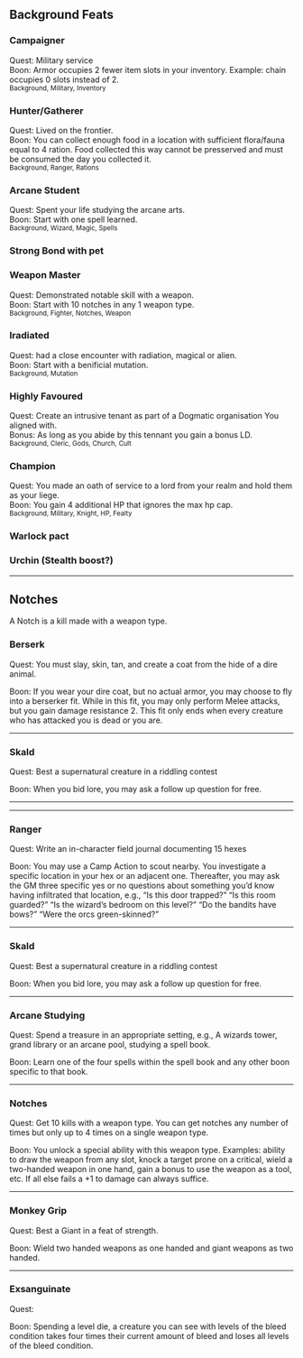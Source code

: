 ## Background Feats

### Campaigner
Quest: Military service  
Boon: Armor occupies 2 fewer item slots in your inventory. Example: chain occupies 0 slots instead of 2.  
<sub>Background, Military, Inventory</sub>

### Hunter/Gatherer
Quest: Lived on the frontier.  
Boon: You can collect enough food in a location with sufficient flora/fauna equal to 4 ration. Food collected this way cannot be presserved and must be consumed the day you collected it.  
<sub>Background, Ranger, Rations</sub>

### Arcane Student
Quest: Spent your life studying the arcane arts.  
Boon: Start with one spell learned.  
<sub>Background, Wizard, Magic, Spells</sub>

### Strong Bond with pet

### Weapon Master
Quest: Demonstrated notable skill with a weapon.  
Boon: Start with 10 notches in any 1 weapon type.  
<sub>Background, Fighter, Notches, Weapon</sub>

### Iradiated
Quest: had a close encounter with radiation, magical or alien.  
Boon: Start with a benificial mutation.  
<sub>Background, Mutation</sub>

### Highly Favoured
Quest: Create an intrusive tenant as part of a Dogmatic organisation You aligned with.  
Bonus: As long as you abide by this tennant you gain a bonus LD.  
<sub>Background, Cleric, Gods, Church, Cult</sub>

### Champion
Quest: You made an oath of service to a lord from your realm and hold them as your liege.  
Boon: You gain 4 additional HP that ignores the max hp cap.  
<sub>Background, Military, Knight, HP, Fealty</sub>

### Warlock pact

### Urchin (Stealth boost?)

___

## Notches
A Notch is a kill made with a weapon type.


### Berserk

Quest: You must slay, skin, tan, and create a coat from the hide of a dire animal. 

Boon: If you wear your dire coat, but no actual armor, you may choose to fly into a berserker fit.  While in this fit, you may only perform Melee attacks, but you gain damage resistance 2. This fit only ends when every creature who has attacked you is dead or you are. 

___

### Skald

Quest: Best a supernatural creature in a riddling contest

Boon: When you bid lore, you may ask a follow up question for free.

___


___

### Ranger

Quest: Write an in-character field journal documenting 15 hexes

Boon: You may use a Camp Action to scout nearby. You investigate a specific location in your hex or an adjacent one. Thereafter, you may ask the GM three specific yes or no questions about something you’d know having infiltrated that location, e.g., “Is this door trapped?” “Is this room guarded?” “Is the wizard’s bedroom on this level?” “Do the bandits have bows?” “Were the orcs green-skinned?” 

___ 

### Skald

Quest: Best a supernatural creature in a riddling contest

Boon: When you bid lore, you may ask a follow up question for free.

___

### Arcane Studying

Quest: Spend a treasure in an appropriate setting, e.g., A wizards tower, grand library or an arcane pool, studying a spell book.

Boon: Learn one of the four spells within the spell book and any other boon specific to that book.

___

### Notches

Quest: Get 10 kills with a weapon type. You can get notches any number of times but only up to 4 times on a single weapon type.

Boon: You unlock a special ability with this weapon type. Examples: ability to draw the weapon from any slot, knock a target prone on a critical, wield a two-handed weapon in one hand, gain a bonus to use the weapon as a tool, etc. If all else fails a +1 to damage can always suffice.

___

### Monkey Grip

Quest: Best a Giant in a feat of strength.

Boon: Wield two handed weapons as one handed and giant weapons as two handed.

___

### Exsanguinate

Quest:

Boon: Spending a level die, a creature you can see with levels of the bleed condition takes four times their current amount of bleed and loses all levels of the bleed condition.
